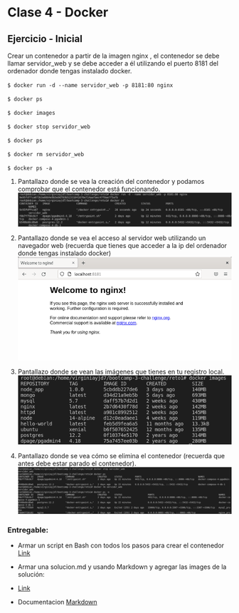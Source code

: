 # Clase 4 - Docker

## Ejercicio - Inicial 

Crear un contenedor a partir de la imagen nginx , el contenedor se debe llamar servidor_web y se debe acceder a él utilizando el puerto 8181 del ordenador donde
tengas instalado docker.

`$ docker run -d --name servidor_web -p 8181:80 nginx `

`$ docker ps`

`$ docker images`

`$ docker stop servidor_web`

`$ docker ps`

`$ docker rm servidor_web`

`$ docker ps -a`

1. Pantallazo donde se vea la creación del contenedor y podamos comprobar que el contenedor está funcionando.
   ![](1.png)

2. Pantallazo donde se vea el acceso al servidor web utilizando un navegador web (recuerda que tienes que acceder a la ip del ordenador donde tengas instalado
docker)
   ![](2.png)

3. Pantallazo donde se vean las imágenes que tienes en tu registro local.
   ![](3.png)
4. Pantallazo donde se vea cómo se elimina el contenedor (recuerda que antes debe
estar parado el contenedor).
   ![](4.png)

### Entregable:

- Armar un script en Bash con todos los pasos para crear el contenedor
  [Link](https://github.com/virginiayjd7/bootcamp-3-challenge/blob/master/reto1/solucion.md)

- Armar una solucion.md y usando Markdown y agregar las images de la solución:
  
- [Link](https://github.com/virginiayjd7/bootcamp-3-challenge/blob/master/reto1/Readme.md)

- Documentacion [Markdown](https://docs.github.com/es/get-started/writing-on-github/getting-started-with-writing-and-formatting-on-github/basic-writing-and-formatting-syntax)
